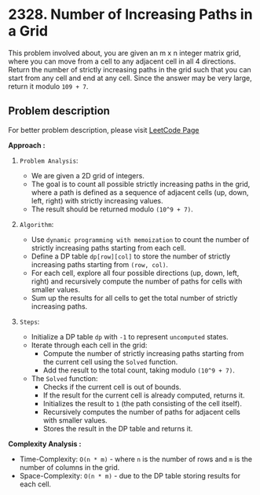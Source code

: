 # 2328. Number of Increasing Paths in a Grid

This problem involved about, you are given an m x n integer matrix grid, where you can move from a cell to any adjacent cell in all 4 directions.
Return the number of strictly increasing paths in the grid such that you can start from any cell and end at any cell. Since the answer may be very large, return it modulo `109 + 7`.

## Problem description

For better problem description, please visit [LeetCode Page](https://leetcode.com/problems/number-of-increasing-paths-in-a-grid/description/)

**Approach :**<br/>

1. `Problem Analysis`:

    - We are given a 2D grid of integers.
    - The goal is to count all possible strictly increasing paths in the grid, where a path is defined as a sequence of adjacent cells (up, down, left, right) with strictly increasing values.
    - The result should be returned modulo `(10^9 + 7)`.

2. `Algorithm`:

    - Use `dynamic programming with memoization` to count the number of strictly increasing paths starting from each cell.
    - Define a DP table `dp[row][col]` to store the number of strictly increasing paths starting from `(row, col)`.
    - For each cell, explore all four possible directions (up, down, left, right) and recursively compute the number of paths for cells with smaller values.
    - Sum up the results for all cells to get the total number of strictly increasing paths.

3. `Steps`:
    - Initialize a DP table `dp` with `-1` to represent `uncomputed` states.
    - Iterate through each cell in the grid:
        - Compute the number of strictly increasing paths starting from the current cell using the `Solved` function.
        - Add the result to the total count, taking modulo `(10^9 + 7)`.
    - The `Solved` function:
        - Checks if the current cell is out of bounds.
        - If the result for the current cell is already computed, returns it.
        - Initializes the result to `1` (the path consisting of the cell itself).
        - Recursively computes the number of paths for adjacent cells with smaller values.
        - Stores the result in the DP table and returns it.

**Complexity Analysis :**<br/>

-   Time-Complexity: `O(n * m)` - where `n` is the number of rows and `m` is the number of columns in the grid.
-   Space-Complexity: `O(n * m)` - due to the DP table storing results for each cell.
